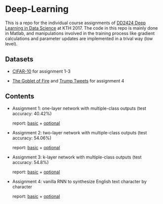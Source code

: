 # Deep-Learning
This is a repo for the individual course assignments of [DD2424 Deep Learning in Data Science](https://www.kth.se/social/course/DD2424/) at KTH 2017. The code in this repo is mainly done in Matlab, and manipulations involved in the training process like gradient calculations and parameter updates are implemented in a trival way (low level).

## Datasets
* [CIFAR-10](https://www.cs.toronto.edu/~kriz/cifar.html) for assignment 1-3

* [The Goblet of Fire](https://github.com/txzhao/Deep-Learning/blob/master/Datasets/goblet_book.txt) and [Trump Tweets](https://github.com/txzhao/Deep-Learning/tree/master/Datasets/trump_tweets) for assignment 4

## Contents
* Assignment 1: one-layer network with multiple-class outputs (test accuracy: 40.42%) 

    report: [basic](https://github.com/txzhao/Deep-Learning/blob/master/assign_1/doc/assign1.pdf) + [optional](https://github.com/txzhao/Deep-Learning/blob/master/assign_1/doc/assign1_optional.pdf)

* Assignment 2: two-layer network with multiple-class outputs (test accuracy: 54.06%) 

    report: [basic](https://github.com/txzhao/Deep-Learning/blob/master/assign_2/doc/assign2.pdf) + [optional](https://github.com/txzhao/Deep-Learning/blob/master/assign_2/doc/assign2_optional.pdf)

* Assignment 3: k-layer network with multiple-class outputs (test accuracy: 54.8%)

    report: [basic](https://github.com/txzhao/Deep-Learning/blob/master/assign_3/doc/assign3.pdf) + [optional](https://github.com/txzhao/Deep-Learning/blob/master/assign_3/doc/assign3_optional.pdf)

* Assignment 4: vanilla RNN to synthesize English text character by character

    report: [basic](https://github.com/txzhao/Deep-Learning/blob/master/assign_4/doc/assign4.pdf) + [optional](https://github.com/txzhao/Deep-Learning/blob/master/assign_4/doc/assign4_optional.pdf)
